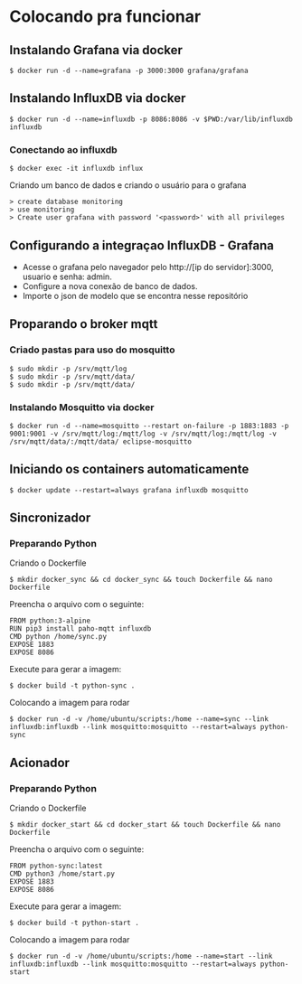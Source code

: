 # Colocando pra funcionar

## Instalando Grafana via docker
```
$ docker run -d --name=grafana -p 3000:3000 grafana/grafana
```

## Instalando InfluxDB via docker
```
$ docker run -d --name=influxdb -p 8086:8086 -v $PWD:/var/lib/influxdb influxdb
```
### Conectando ao influxdb

```
$ docker exec -it influxdb influx
```
Criando um banco de dados e criando o usuário para o grafana
```
> create database monitoring
> use monitoring
> Create user grafana with password '<password>' with all privileges
```

## Configurando a integraçao InfluxDB - Grafana
* Acesse o grafana pelo navegador pelo http://[ip do servidor]:3000, usuario e senha: admin.
* Configure a nova conexão de banco de dados.
* Importe o json de modelo que se encontra nesse repositório
 
 ## Proparando o broker mqtt
 ### Criado pastas para uso do mosquitto
 ```
$ sudo mkdir -p /srv/mqtt/log
$ sudo mkdir -p /srv/mqtt/data/
$ sudo mkdir -p /srv/mqtt/data/
 ```
 ### Instalando Mosquitto via docker
  ```
 $ docker run -d --name=mosquitto --restart on-failure -p 1883:1883 -p 9001:9001 -v /srv/mqtt/log:/mqtt/log -v /srv/mqtt/log:/mqtt/log -v /srv/mqtt/data/:/mqtt/data/ eclipse-mosquitto
   ```
 
## Iniciando os containers automaticamente 
 ```
 $ docker update --restart=always grafana influxdb mosquitto
  ```
  
## Sincronizador
### Preparando Python
Criando o Dockerfile
```
$ mkdir docker_sync && cd docker_sync && touch Dockerfile && nano Dockerfile
```
Preencha o arquivo com o seguinte:
```
FROM python:3-alpine
RUN pip3 install paho-mqtt influxdb
CMD python /home/sync.py
EXPOSE 1883
EXPOSE 8086
```
Execute para gerar a imagem: 
```
$ docker build -t python-sync .
```
Colocando a imagem para rodar 
```
$ docker run -d -v /home/ubuntu/scripts:/home --name=sync --link influxdb:influxdb --link mosquitto:mosquitto --restart=always python-sync
```

## Acionador
### Preparando Python
Criando o Dockerfile
```
$ mkdir docker_start && cd docker_start && touch Dockerfile && nano Dockerfile
```
Preencha o arquivo com o seguinte:
```
FROM python-sync:latest
CMD python3 /home/start.py
EXPOSE 1883
EXPOSE 8086
```
Execute para gerar a imagem: 
```
$ docker build -t python-start .
```
Colocando a imagem para rodar 
```
$ docker run -d -v /home/ubuntu/scripts:/home --name=start --link influxdb:influxdb --link mosquitto:mosquitto --restart=always python-start
```


